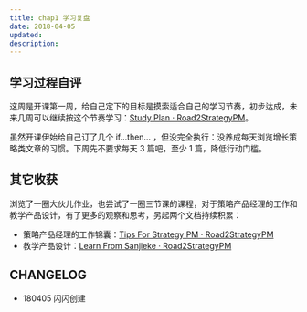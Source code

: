 ```yaml
---
title: chap1 学习复盘
date: 2018-04-05
updated: 
description: 
---
```




## 学习过程自评

这周是开课第一周，给自己定下的目标是摸索适合自己的学习节奏，初步达成，未来几周可以继续按这个节奏学习：[Study Plan · Road2StrategyPM](/devpdt/3jkSPM/PlanStudy)。



虽然开课伊始给自己订了几个 if…then… ，但没完全执行：没养成每天浏览增长策略类文章的习惯。下周先不要求每天 3 篇吧，至少 1 篇，降低行动门槛。





## 其它收获

浏览了一圈大伙儿作业，也尝试了一圈三节课的课程，对于策略产品经理的工作和教学产品设计，有了更多的观察和思考，另起两个文档持续积累：


- 策略产品经理的工作锦囊：[Tips For Strategy PM · Road2StrategyPM](/devpdt/Tips4StratPM)
- 教学产品设计：[Learn From Sanjieke · Road2StrategyPM](/devpdt/InfoLearning3jk)


## CHANGELOG

- 180405 闪闪创建

